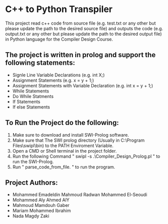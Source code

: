 # C++ to Python Transpiler

This project read c++ code from source file (e.g. test.txt or any other but please update the path to the desired source file) and outputs the code (e.g. output.txt or any other but please update the path to the desired output file) in Python language for the Compiler Design Course. 

## The project is written in prolog and support the following statements:

* Signle Line Variable Declarations (e.g. int X;)
* Assignment Statements (e.g. x = y + 1;)
* Assignment Statements with Variable Declaration (e.g. int x = y + 1;)
* While Statements 
* Do While Statments
* If Statements 
* If else Statements 

## To Run the Project do the following:
1. Make sure to download and install SWI-Prolog software.
2. Make sure that The SWI prolog directory (Usually in C:\Program Files\swipl\bin) to the PATH Enviroment Variable.
3. Open a CMD or Shell terminal in the project folder.
4. Run the following Command " swipl -s .\Compiler_Design_Prolog.pl " to run the SWI-Prolog.
5. Run " parse_code_from_file. " to run the program.

## Project Authors:
* Mohammed Emadeldin Mahmoud Radwan Mohammed El-Seoudi
* Mohammed Aly Ahmed AlY
* Mahmoud Mamdouh Gaber
* Mariam Mohammed Ibrahim
* Nada Magdy Zaki
